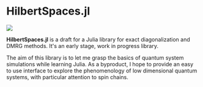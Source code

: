 # HilbertSpaces.jl

![](https://img.shields.io/badge/Julia-1.0.2v-a270ba.svg)

**HilbertSpaces.jl** is a draft for a Julia library for exact diagonalization and DMRG methods.
It's an early stage, work in progress library.

The aim of this library is to let me grasp the basics of quantum system simulations while learning Julia.
As a byproduct, I hope to provide an easy to use interface to explore the phenomenology of low dimensional quantum systems, with particular attention to spin chains.
